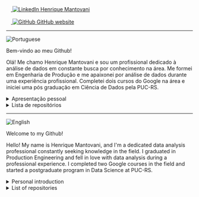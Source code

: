 ㅤ<a href="https://www.linkedin.com/in/hmantovani/">
<img src="https://upload.wikimedia.org/wikipedia/commons/8/81/LinkedIn_icon.svg" alt="LinkedIn" width="20" height="20">
</a> [Henrique Mantovani](https://www.linkedin.com/in/hmantovani/)

ㅤ<a href="https://hmantovani.github.io//">
<img src="https://cdn.icon-icons.com/icons2/2157/PNG/512/github_git_hub_logo_icon_132878.png" alt="GitHub" width="25" height="25">
</a> [GitHub website](https://hmantovani.github.io/)

<hr>

<a> <img src="https://cdn-icons-png.flaticon.com/512/3909/3909370.png" alt="Portuguese" width="30" height="30"> </a>

Bem-vindo ao meu Github!

Olá! Me chamo Henrique Mantovani e sou um profissional dedicado à análise de dados em constante busca por conhecimento na área. Me formei em Engenharia de Produção e me apaixonei por análise de dados durante uma experiência profissional. Completei dois cursos do Google na área e iniciei uma pós graduação em Ciência de Dados pela PUC-RS.


<details>
<summary>Apresentação pessoal</summary>

Em 2022, concluí minha graduação em Engenharia de Produção na PUC-SP, onde desenvolvi uma base sólida em princípios de gestão e processos. Foi durante uma breve experiência na IBM, no mesmo ano, que minha trajetória tomou um novo rumo. A imersão no universo da análise de dados despertou meu interesse de forma definitiva, levando-me a abraçar essa área mesmo após deixar a empresa. Para aprimorar minhas habilidades, completei o curso de [Data Analytics Professional](https://www.coursera.org/professional-certificates/google-data-analytics) do Google (baseado em R) e dei início ao curso mais avançado, chamado de [Google Advanced Data Analytics Professional](https://www.coursera.org/professional-certificates/google-advanced-data-analytics) (baseado em Python). Ambos são oferecidos pelo Coursera e fornecem uma base sólida em análise de dados, estatísticas e visualização de dados, além de capacitar o profissional com as habilidades necessárias para coletar, processar e interpretar dados de maneira eficaz. 

Atualmente, estou investindo no meu crescimento profissional através de uma pós-graduação em Ciência de Dados e Inteligência Artificial na PUC-RS, com previsão de conclusão em dezembro de 2024.

Sinta-se à vontade para entrar em contato comigo através do [LinkedIn](https://www.linkedin.com/in/hmantovani/). Obrigado por visitar meu perfil!

</details>

<details>
<summary>Lista de repositórios</summary>

<img src="https://github.com/hmantovani/hmantovani/blob/main/r.png" height="10" width="10"/> [E-commerce da Olist](https://github.com/hmantovani/hmantovani/tree/main/olist) - Análise e modelagem de dados usando o dataset de e-commerce da Olist, disponibilizado no Kaggle. O objetivo final é criar um modelo capaz de prever a probabilidade de um cliente ficar satisfeito ao comprar um produto.

<img src="https://github.com/hmantovani/hmantovani/blob/main/py.png" height="10" width="10"/> [Análise de RH da IBM](https://github.com/hmantovani/hmantovani/tree/main/IBM-HR) - Análise e modelagem de um dataset fictício criado por cientistas de dados da IBM com diversos dados de quase 1500 colaboradores. Como o objetivo geral de uma empresa deve ser manter seus talentos e fortalecer seu capital intelectual, essa análise busca entender quais fatores levam a uma maior insatisfação por parte dos colaboradores, permitindo que a empresa intervenha em determinados aspectos.

<img src="https://github.com/hmantovani/hmantovani/blob/main/py.png" height="10" width="10"/> [Keras + MNIST](https://github.com/hmantovani/hmantovani/tree/main/keras-mnist) - Criação, treinamento e aplicação de modelos para **classificação de imagens** no famoso dataset MNIST. A base de dados MNIST é uma grande coleção de algarismos manuscritos, frequentemente utilizada para treinar sistemas de processamento de imagens e muito utilizada por pessoas em fase de evolução na área de Machine Learning e processamento de imagens.

<img src="https://github.com/hmantovani/hmantovani/blob/main/r.png" height="10" width="10"/> [Projetos relacionados a futebol](https://github.com/hmantovani/hmantovani/tree/main/football) - Pasta especial para armazenamento de projetos relacionados a futebol, pensados como uma maneira informal de misturar um hobby ao aprendizado, tornando o processo mais leve e prazeroso. Essa pasta conta com 2 projetos no momento, mas esse número sempre estará passível de expansão. Essa pasta serve como uma medida de evolução pessoal nos conhecimentos necessários para um analista de dados.

</details>

<hr>

<a> <img src="https://cdn-icons-png.flaticon.com/512/323/323310.png" alt="English" width="30" height="30"> </a>

Welcome to my Github!

Hello! My name is Henrique Mantovani, and I'm a dedicated data analysis professional constantly seeking knowledge in the field. I graduated in Production Engineering and fell in love with data analysis during a professional experience. I completed two Google courses in the field and started a postgraduate program in Data Science at PUC-RS. 

<details>
<summary>Personal introduction</summary>

In 2022, I completed my undergraduate studies in Production Engineering at PUC-SP, where I developed a strong foundation in management principles and processes. It was during a brief stint at IBM in the same year that my career took a new direction. Immersing myself in the world of data analysis sparked my interest definitively, leading me to embrace this field even after leaving the company. To enhance my skills, I completed the [Data Analytics Professional](https://www.coursera.org/professional-certificates/google-data-analytics) course by Google (based on R) and began the more advanced course called [Google Advanced Data Analytics Professional](https://www.coursera.org/professional-certificates/google-advanced-data-analytics) (based on Python). Both courses are offered on Coursera and provide a solid foundation in data analysis, statistics, and data visualization, equipping professionals with the skills needed to collect, process, and interpret data effectively.

Currently, I am investing in my professional growth through a postgraduate program in Data Science and Artificial Intelligence at PUC-RS, with an expected completion date in December 2024.

Feel free to reach out to me via [LinkedIn](https://www.linkedin.com/in/hmantovani/). Thank you for visiting my profile!

</details>

<details>
<summary>List of repositories</summary>

<img src="https://github.com/hmantovani/hmantovani/blob/main/py.png" height="10" width="10"/> [Python Handbook](https://github.com/hmantovani/py-handbook) - A compilation of concise Python code snippets. It serves as a quick-reference guide, streamlining tasks like Exploratory Data Analysis (EDA), data manipulation and modeling. These compact codes enhance productivity by providing instant solutions for various activities in Python programming.

<img src="https://github.com/hmantovani/hmantovani/blob/main/py.png" height="10" width="10"/> [IBM HR analysis](https://github.com/hmantovani/hmantovani/tree/main/IBM-HR-EN) - Analysis and modeling of a fictitious dataset created by IBM data scientists with diverse data from almost 1500 employees. As a company's general objective should be to maintain its talents and strengthen its intellectual capital, this analysis seeks to understand which factors lead to greater dissatisfaction on the part of employees, allowing the company to intervene in certain aspects.

<img src="https://github.com/hmantovani/hmantovani/blob/main/py.png" height="10" width="10"/> [Keras + MNIST](https://github.com/hmantovani/hmantovani/tree/main/keras-mnist-EN) - Creation, training, and application of models for **image classification** on the famous MNIST dataset. The MNIST dataset is a large collection of handwritten digits, often used to train image processing systems and widely employed by individuals in the process of advancing their knowledge in the field of Machine Learning and image processing.

<img src="https://github.com/hmantovani/hmantovani/blob/main/r.png" height="10" width="10"/> [Football projects](https://github.com/hmantovani/hmantovani/tree/main/football-EN) - Special folder for storing football-related projects, designed as an informal way to mix a hobby with learning, making the process lighter and more enjoyable. This folder currently has 2 projects, but this number will always be subject to expansion. This folder serves as a measure of personal evolution in the knowledge necessary for a data analyst.

</details>
